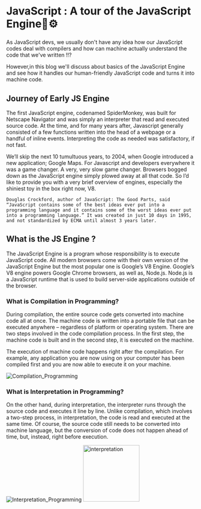 # JavaScript : A tour of the JavaScript Engine🚀⚙️

###
As JavaScript devs, we usually don't have any idea how our JavaScript codes deal with compilers and how can machine actually understand the code that we've written !!?

However,in this blog we'll discuss about basics of the JavaScript Engine and see how it handles our human-friendly JavaScript code and turns it into machine code.


## Journey of Early JS Engine
The first JavaScript engine, codenamed SpiderMonkey, was built for Netscape Navigator and was simply an interpreter that read and executed source code. At the time, and for many years after, Javascript generally consisted of a few functions written into the head of a webpage or a handful of inline events. Interpreting the code as needed was satisfactory, if not fast.

We’ll skip the next 10 tumultuous years, to 2004, when Google introduced a new application; Google Maps. For Javascript and developers everywhere it was a game changer. A very, very slow game changer. Browsers bogged down as the JavaScript engine simply plowed away at all that code. 
So I’d like to provide you with a very brief overview of engines, especially the shiniest toy in the box right now, V8.

```Douglas Crockford, author of JavaScript: The Good Parts, said “JavaScript contains some of the best ideas ever put into a programming language and it contains some of the worst ideas ever put into a programming language.” It was created in just 10 days in 1995, and not standardized by ECMA until almost 3 years later.```

## What is the JS Engine ?
The JavaScript Engine is a program whose responsibility is to execute JavaScript code. All modern browsers come with their own version of the JavaScript Engine but the most popular one is Google’s V8 Engine. Google’s V8 engine powers Google Chrome browsers, as well as, Node.js. Node.js is a JavaScript runtime that is used to build server-side applications outside of the browser.

### What is Compilation in Programming?
During compilation, the entire source code gets converted into machine code all at once. The machine code is written into a portable file that can be executed anywhere – regardless of platform or operating system. There are two steps involved in the code compilation process. In the first step, the machine code is built and in the second step, it is executed on the machine.

The execution of machine code happens right after the compilation. For example, any application you are now using on your computer has been compiled first and you are now able to execute it on your machine.

![Compilation_Programming](../../Assets/images/JavaScript-compilation-explained-1-300x48.png)

### What is Interpretation in Programming?
On the other hand, during interpretation, the interpreter runs through the source code and executes it line by line. Unlike compilation, which involves a two-step process, in interpretation, the code is read and executed at the same time. Of course, the source code still needs to be converted into machine language, but the conversion of code does not happen ahead of time, but, instead, right before execution.

![Interpretation_Programming](../../Assets/images/JavaScript-interpretation-explained-2-300x56.png)
<img src="../../Assets/images/JavaScript-interpretation-explained-2-300x56.png" width="150"  alt="interpretation" />
